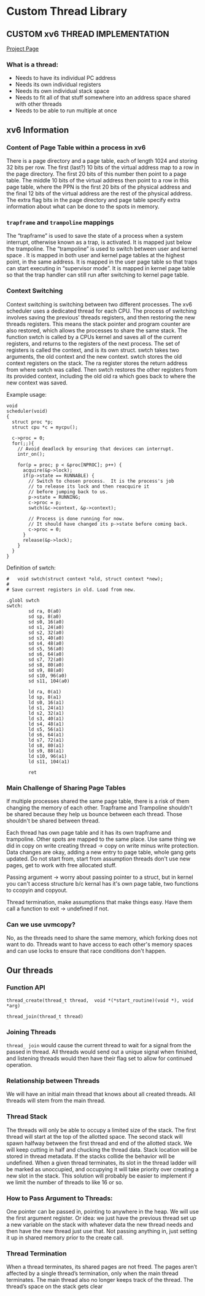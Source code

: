 
# Custom Thread Library
## CUSTOM xv6 THREAD IMPLEMENTATION

[Project Page](https://www.rose-hulman.edu/class/csse/csse332/2324b/labs/project/)

### What is a thread:
- Needs to have its individual PC address
- Needs its own individual registers
- Needs its own individual stack space
- Needs to fit all of that stuff somewhere into an address space shared with other threads
- Needs to be able to run multiple at once

## xv6 Information

### Content of Page Table within a process in xv6
There is a page directory and a page table, each of length 1024 and storing 32 bits per row. The first (last?) 10 bits of the virtual address map to a row in the page directory. The first 20 bits of this number then point to a page table. The middle 10 bits of the virtual address then point to a row in this page table, where the PPN is the first 20 bits of the physical address and the final 12 bits of the virtual address are the rest of the physical address. The extra flag bits in the page directory and page table specify extra information about what can be done to the spots in memory.

### `trapframe` and `trampoline` mappings
The “trapframe” is used to save the state of a process when a system interrupt, otherwise known as a trap, is activated. It is mapped just below the trampoline.
The “trampoline” is used to switch between user and kernel space . It is mapped in both user and kernel page tables at the highest point, in the same address. It is mapped in the user page table so that traps can start executing in “supervisor mode”. It is mapped in kernel page table so that the trap handler can still run after switching to kernel page table. 

### Context Switching

Context switching is switching between two different processes. The xv6 scheduler uses a dedicated thread for each CPU. The process of switching involves saving the previous’ threads registers, and then restoring the new threads registers. This means the stack pointer and program counter are also restored, which allows the processes to share the same stack. 
The function swtch is called by a CPUs kernel and saves all of the current registers, and returns to the registers of the next process. The set of registers is called the context, and is its own struct. swtch takes two arguments, the old context and the new context. swtch stores the old context registers on the stack. The ra register stores the return address from where swtch was called. Then swtch restores the other registers from its provided context, including the old old ra which goes back to where the new context was saved.

Example usage:
```
void
scheduler(void)
{
  struct proc *p;
  struct cpu *c = mycpu();
  
  c->proc = 0;
  for(;;){
    // Avoid deadlock by ensuring that devices can interrupt.
    intr_on();

    for(p = proc; p < &proc[NPROC]; p++) {
      acquire(&p->lock);
      if(p->state == RUNNABLE) {
        // Switch to chosen process.  It is the process's job
        // to release its lock and then reacquire it
        // before jumping back to us.
        p->state = RUNNING;
        c->proc = p;
        swtch(&c->context, &p->context);

        // Process is done running for now.
        // It should have changed its p->state before coming back.
        c->proc = 0;
      }
      release(&p->lock);
    }
  }
}
```

Definition of swtch:

```
#   void swtch(struct context *old, struct context *new);
# 
# Save current registers in old. Load from new.	

.globl swtch
swtch:
        sd ra, 0(a0)
        sd sp, 8(a0)
        sd s0, 16(a0)
        sd s1, 24(a0)
        sd s2, 32(a0)
        sd s3, 40(a0)
        sd s4, 48(a0)
        sd s5, 56(a0)
        sd s6, 64(a0)
        sd s7, 72(a0)
        sd s8, 80(a0)
        sd s9, 88(a0)
        sd s10, 96(a0)
        sd s11, 104(a0)

        ld ra, 0(a1)
        ld sp, 8(a1)
        ld s0, 16(a1)
        ld s1, 24(a1)
        ld s2, 32(a1)
        ld s3, 40(a1)
        ld s4, 48(a1)
        ld s5, 56(a1)
        ld s6, 64(a1)
        ld s7, 72(a1)
        ld s8, 80(a1)
        ld s9, 88(a1)
        ld s10, 96(a1)
        ld s11, 104(a1)
        
        ret
```

### Main Challenge of Sharing Page Tables
If multiple processes shared the same page table, there is a risk of them changing the memory of each other. Trapframe and Trampoline shouldn't be shared because they help us bounce between each thread. Those shouldn't be shared between thread.

Each thread has own page table and it has its own trapframe and trampoline. Other spots are mapped to the same place. Use same thing we did in copy on write
creating thread -> copy on write minus write protection. Data changes are okay, adding a new entry to page table, whole gang gets updated. Do not start from, start from assumption threads don't use new pages, get to work with free allocated stuff.

Passing argument -> worry about passing pointer to a struct, but in kernel you can't access structure b/c kernal has it's own page table, two functions to ccopyin and copyout. 

Thread termination, make assumptions that make things easy. Have them call a function to exit -> undefined if not.


### Can we use uvmcopy?
No, as the threads need to share the same memory, which forking does not want to do. Threads want to have access to each other's memory spaces and can use locks to ensure that race conditions don't happen.

## Our threads

### Function API

`thread_create(thread_t thread,  void *(*start_routine)(void *), void *arg)`

`thread_join(thread_t thread)`

### Joining Threads

`thread_ join` would cause the current thread to wait for a signal from the passed in thread. All threads would send out a unique signal when finished, and listening threads would then have their flag set to allow for continued operation.

### Relationship between Threads

We will have an initial main thread that knows about all created threads. All threads will stem from the main thread.

### Thread Stack

The threads will only be able to occupy a limited size of the stack. The first thread will start at the top of the allotted space. The second stack will spawn halfway between the first thread and end of the allotted stack. We will keep cutting in half and chucking the thread data. Stack location will be stored in thread metadata.  If the stacks collide the behavior will be undefined. When a given thread terminates, its slot in the thread ladder will be marked as unoccupied, and occupying it will take priority over creating a new slot in the stack. This solution will probably be easier to implement if we limit the number of threads to like 16 or so.


### How to Pass Argument to Threads:

One pointer can be passed in, pointing to anywhere in the heap. We will use the first argument register.
Or idea: we just have the previous thread set up a new variable on the stack with whatever data the new thread needs and then have the new thread just use that. Not passing anything in, just setting it up in shared memory prior to the create call.

### Thread Termination

When a thread terminates, its shared pages are not freed. The pages aren’t affected by a single thread’s termination, only when the main thread terminates. The main thread also no longer keeps track of the thread. The thread’s space on the stack gets clear
